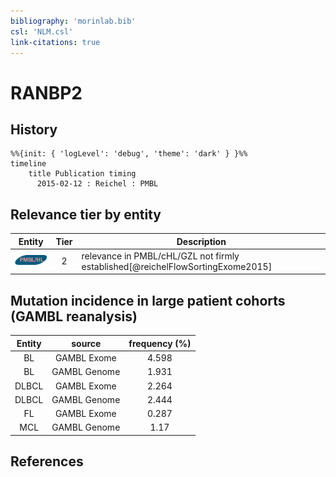 ```yaml
---
bibliography: 'morinlab.bib'
csl: 'NLM.csl'
link-citations: true
---
```


# RANBP2

## History

```mermaid
%%{init: { 'logLevel': 'debug', 'theme': 'dark' } }%%
timeline
    title Publication timing
      2015-02-12 : Reichel : PMBL
```


## Relevance tier by entity

|Entity|Tier|Description|
|:------:|:----:|--------------------------------------|
|![PMBL](images/icons/PMBL_tier2.png)|2|relevance in PMBL/cHL/GZL not firmly established[@reichelFlowSortingExome2015]|


## Mutation incidence in large patient cohorts (GAMBL reanalysis)

|Entity|source |frequency (%)|
|:------:|:----:|:----:|
|BL|GAMBL Exome |4.598 |
|BL|GAMBL Genome |1.931 |
|DLBCL|GAMBL Exome |2.264 |
|DLBCL|GAMBL Genome |2.444 |
|FL|GAMBL Exome |0.287 |
|MCL|GAMBL Genome |1.17 |


## References


